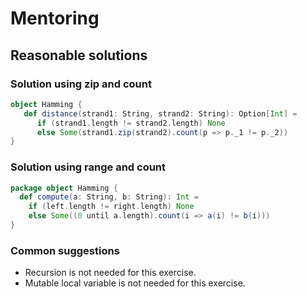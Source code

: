# Mentoring

## Reasonable solutions

### Solution using zip and count

```scala
object Hamming {
   def distance(strand1: String, strand2: String): Option[Int] =
      if (strand1.length != strand2.length) None
      else Some(strand1.zip(strand2).count(p => p._1 != p._2))
}
```

### Solution using range and count

```scala
package object Hamming {
  def compute(a: String, b: String): Int =
    if (left.length != right.length) None
    else Some((0 until a.length).count(i => a(i) != b(i)))
}
```

### Common suggestions

- Recursion is not needed for this exercise.
- Mutable local variable is not needed for this exercise.